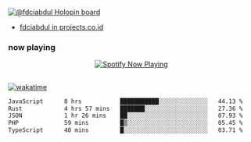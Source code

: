 [![@fdciabdul Holopin board](https://holopin.io/api/user/board?user=fdciabdul)](https://holopin.io/@fdciabdul)

- [fdciabdul in projects.co.id](https://projects.co.id/public/browse_users/view/496e26/fdciabdul)

### now playing 

<p align="center">
  <a href="https://open.spotify.com/user/31ljmyymhthokwewwcd6dsdmvprm" target="_blank"><img src="https://novatorem-psi-rosy.vercel.app/api/spotify" alt="Spotify Now Playing"/></a>
</p>

##

[![wakatime](https://wakatime.com/badge/user/87646243-158a-4241-a3cb-668e1fa2dbb8.svg)](https://wakatime.com/@87646243-158a-4241-a3cb-668e1fa2dbb8)
<!--START_SECTION:waka-->

```txt
JavaScript      8 hrs           ███████████░░░░░░░░░░░░░░   44.13 %
Rust            4 hrs 57 mins   ███████░░░░░░░░░░░░░░░░░░   27.36 %
JSON            1 hr 26 mins    ██░░░░░░░░░░░░░░░░░░░░░░░   07.93 %
PHP             59 mins         █▒░░░░░░░░░░░░░░░░░░░░░░░   05.45 %
TypeScript      40 mins         █░░░░░░░░░░░░░░░░░░░░░░░░   03.71 %
```

<!--END_SECTION:waka-->
